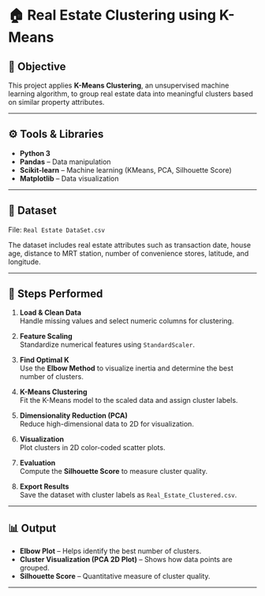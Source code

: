 # 🏠 Real Estate Clustering using K-Means

## 📌 Objective
This project applies **K-Means Clustering**, an unsupervised machine learning algorithm, to group real estate data into meaningful clusters based on similar property attributes.

---

## ⚙️ Tools & Libraries
- **Python 3**
- **Pandas** – Data manipulation  
- **Scikit-learn** – Machine learning (KMeans, PCA, Silhouette Score)  
- **Matplotlib** – Data visualization  

---

## 📂 Dataset
File: `Real Estate DataSet.csv`

The dataset includes real estate attributes such as transaction date, house age, distance to MRT station, number of convenience stores, latitude, and longitude.

---

## 🧩 Steps Performed

1. **Load & Clean Data**  
   Handle missing values and select numeric columns for clustering.

2. **Feature Scaling**  
   Standardize numerical features using `StandardScaler`.

3. **Find Optimal K**  
   Use the **Elbow Method** to visualize inertia and determine the best number of clusters.

4. **K-Means Clustering**  
   Fit the K-Means model to the scaled data and assign cluster labels.

5. **Dimensionality Reduction (PCA)**  
   Reduce high-dimensional data to 2D for visualization.

6. **Visualization**  
   Plot clusters in 2D color-coded scatter plots.

7. **Evaluation**  
   Compute the **Silhouette Score** to measure cluster quality.

8. **Export Results**  
   Save the dataset with cluster labels as `Real_Estate_Clustered.csv`.

---

## 📊 Output
- **Elbow Plot** – Helps identify the best number of clusters.  
- **Cluster Visualization (PCA 2D Plot)** – Shows how data points are grouped.  
- **Silhouette Score** – Quantitative measure of cluster quality.

---